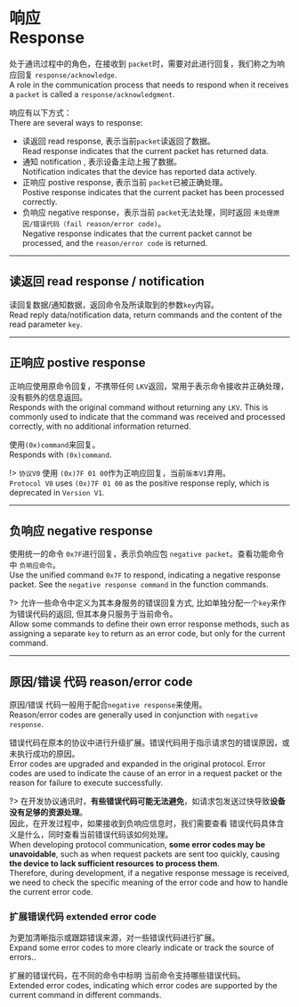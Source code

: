 # 响应 <br />Response


处于通讯过程中的角色，在接收到 `packet`时，需要对此进行回复，我们称之为响应回复 `response/acknowledge`.<br />A role in the communication process that needs to respond when it receives a `packet` is called a `response/acknowledgment`.

响应有以下方式：<br />There are several ways to response:

+ 读返回 read response, 表示当前`packet`读返回了数据。<br />Read response indicates that the current packet has returned data.
+ 通知 notification , 表示设备主动上报了数据。<br />Notification indicates that the device has reported data actively.
+ 正响应 postive response, 表示当前 `packet`已被正确处理。<br />Postive response indicates that the current packet has been processed correctly.
+ 负响应 negative response，表示当前 `packet`无法处理，同时返回 `未处理原因/错误代码（fail reason/error code)`。<br />Negative response indicates that the current packet cannot be processed, and the `reason/error code` is returned.


---
## 读返回 read response / notification

读回复数据/通知数据，返回命令及所读取到的参数`key`内容。<br />Read reply data/notification data, return commands and the content of the read parameter `key`.

---
## 正响应 postive response

正响应使用原命令回复，不携带任何 `LKV`返回，常用于表示命令接收并正确处理，没有额外的信息返回。<br />Responds with the original command without returning any `LKV`. This is commonly used to indicate that the command was received and processed correctly, with no additional information returned.

使用`(0x)command`来回复。<br />Responds with `(0x)command`.


!> `协议V0` 使用 `(0x)7F 01 00`作为正响应回复，当前`版本V1`弃用。<br />`Protocol V0` uses `(0x)7F 01 00` as the positive response reply, which is deprecated in `Version V1`.



---
## 负响应 negative response

使用统一的命令 `0x7F`进行回复，表示负响应包 `negative packet`。查看功能命令中 ` 负响应命令 `。<br />Use the unified command `0x7F` to respond, indicating a negative response packet. See the `negative response command` in the function commands.

?> 允许一些命令中定义为其本身服务的错误回复方式, 比如单独分配一个`key`来作为错误代码的返回, 但其本身只服务于当前命令。<br />Allow some commands to define their own error response methods, such as assigning a separate `key` to return as an error code, but only for the current command.

---
## 原因/错误 代码 reason/error code

原因/错误 代码一般用于配合`negative response`来使用。<br />Reason/error codes are generally used in conjunction with `negative response`.

错误代码在原本的协议中进行升级扩展。错误代码用于指示请求包的错误原因，或未执行成功的原因。<br />Error codes are upgraded and expanded in the original protocol. Error codes are used to indicate the cause of an error in a request packet or the reason for failure to execute successfully.

?> 在开发协议通讯时，**有些错误代码可能无法避免**，如请求包发送过快导致**设备没有足够的资源处理**。<br />
因此，在开发过程中，如果接收到负响应信息时，我们需要查看 错误代码具体含义是什么，同时查看当前错误代码该如何处理。<br />When developing protocol communication, **some error codes may be unavoidable**, such as when request packets are sent too quickly, causing **the device to lack sufficient resources to process them**. <br />Therefore, during development, if a negative response message is received, we need to check the specific meaning of the error code and how to handle the current error code.


### 扩展错误代码 extended error code

为更加清晰指示或跟踪错误来源，对一些错误代码进行扩展。<br />Expand some error codes to more clearly indicate or track the source of errors..

扩展的错误代码，在不同的命令中标明 当前命令支持哪些错误代码。<br />Extended error codes, indicating which error codes are supported by the current command in different commands.







